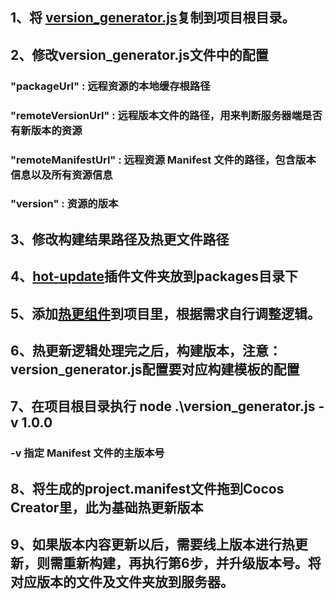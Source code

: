 ## 1、将 [version_generator.js](https://github.com/Jonle/Cocos-Hotupdate/blob/master/version_generator.js)复制到项目根目录。

## 2、修改version_generator.js文件中的配置
 ### "packageUrl" : 远程资源的本地缓存根路径
### "remoteVersionUrl" : 远程版本文件的路径，用来判断服务器端是否有新版本的资源
### "remoteManifestUrl" : 远程资源 Manifest 文件的路径，包含版本信息以及所有资源信息
### "version" :   资源的版本

## 3、修改构建结果路径及热更文件路径

## 4、[hot-update](https://github.com/Jonle/Cocos-Hotupdate/tree/master/hot-update)插件文件夹放到packages目录下


## 5、添加[热更组件](https://github.com/Jonle/Cocos-Hotupdate/blob/master/HotUpdate.ts)到项目里，根据需求自行调整逻辑。
## 6、热更新逻辑处理完之后，构建版本，注意：version_generator.js配置要对应构建模板的配置

## 7、在项目根目录执行 node .\version_generator.js -v 1.0.0
### -v 指定 Manifest 文件的主版本号

## 8、将生成的project.manifest文件拖到Cocos Creator里，此为基础热更新版本

## 9、如果版本内容更新以后，需要线上版本进行热更新，则需重新构建，再执行第6步，并升级版本号。将对应版本的文件及文件夹放到服务器。
